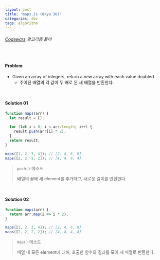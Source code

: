 ```yaml
---
layout: post
title: "maps.js (8kyu 36)"
categories: dev
tags: algorithm
---
```


###### [Codewars](https://www.codewars.com) 알고리즘 풀이

<br>

#### Problem

- Given an array of integers, return a new array with each value doubled.
  - 주어진 배열의 각 값이 두 배로 된 새 배열을 반환한다.

<br>

#### Solution 01

```js
function maps(arr) {
  let result = [];
  
  for (let i = 0; i < arr.length; i++) {
    result.push(arr[i] * 2);
  }
  return result;
}

maps([1, 2, 3, 4]);	// [2, 4, 6, 8]
maps([2, 2, 2, 2]);	// [4, 4, 4, 4]
```

> `push()` 메소드
>
> 배열의 끝에 새 element를 추가하고, 새로운 길이를 반환한다.

<br>

#### Solution 02

```js
function maps(arr) {
  return arr.map(i => i * 2);
}

maps([1, 2, 3, 4]);	// [2, 4, 6, 8]
maps([2, 2, 2, 2]);	// [4, 4, 4, 4]
```

> `map()` 메소드
>
> 배열 내 모든 element에 대해, 호출한 함수의 결과를 모아 새 배열로 반환한다.

<br>

<br>